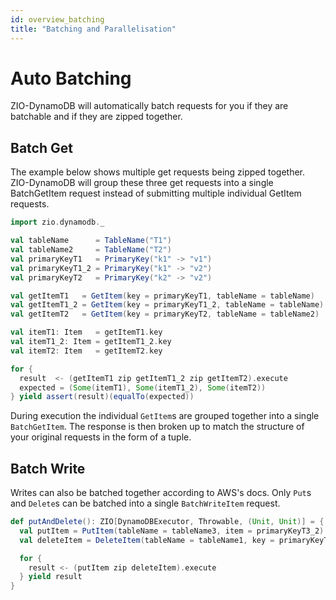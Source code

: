 ```yaml
---
id: overview_batching
title: "Batching and Parallelisation"
---
```


# Auto Batching
ZIO-DynamoDB will automatically batch requests for you if they are batchable and if they are zipped together. 

## Batch Get
The example below shows multiple get requests being zipped together. ZIO-DynamoDB will group these three get requests into a single BatchGetItem request instead of submitting multiple individual GetItem requests.
```scala
import zio.dynamodb._

val tableName      = TableName("T1")
val tableName2     = TableName("T2")
val primaryKeyT1   = PrimaryKey("k1" -> "v1")
val primaryKeyT1_2 = PrimaryKey("k1" -> "v2")
val primaryKeyT2   = PrimaryKey("k2" -> "v2")

val getItemT1   = GetItem(key = primaryKeyT1, tableName = tableName)
val getItemT1_2 = GetItem(key = primaryKeyT1_2, tableName = tableName)
val getItemT2   = GetItem(key = primaryKeyT2, tableName = tableName2)

val itemT1: Item   = getItemT1.key
val itemT1_2: Item = getItemT1_2.key
val itemT2: Item   = getItemT2.key

for {
  result  <- (getItemT1 zip getItemT1_2 zip getItemT2).execute
  expected = (Some(itemT1), Some(itemT1_2), Some(itemT2))
} yield assert(result)(equalTo(expected))
```
During execution the individual `GetItem`s are grouped together into a single `BatchGetItem`. The response is then broken up to match the structure of your original requests in the form of a tuple.

## Batch Write
Writes can also be batched together according to AWS's docs. Only `Put`s and `Delete`s can be batched into a single `BatchWriteItem` request. 

```scala
def putAndDelete(): ZIO[DynamoDBExecutor, Throwable, (Unit, Unit)] = {
  val putItem = PutItem(tableName = tableName3, item = primaryKeyT3_2)
  val deleteItem = DeleteItem(tableName = tableName1, key = primaryKeyT1)

  for {
    result <- (putItem zip deleteItem).execute
  } yield result
}
```
